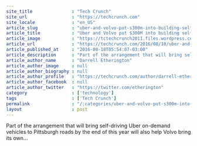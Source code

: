 ```yaml
---
site_title               : "Tech Crunch"
site_url                 : "https://techcrunch.com"
site_locale              : "en_US"
article_slug             : "uber-and-volvo-put-s300m-into-building-self-driving-cars-ready-for-sale-by-2021"
article_title            : "Uber and Volvo put $300M into building self-driving cars ready for sale by 2021"
article_image            : "https://tctechcrunch2011.files.wordpress.com/2016/08/189511_volvo_xc90_drive_me_test_vehicle.jpg?w=764&h=400&crop=1"
article_url              : "https://techcrunch.com/2016/08/18/uber-and-volvo-put-300m-into-building-self-driving-cars-ready-for-sale-by-2021/"
article_published_at     : "2016-08-18T05:54:07-03:00"
article_description      : "Part of the arrangement that will bring self-driving Uber on-demand vehicles to Pittsburgh roads by the end of this year will also help Volvo bring its own..."
article_author_name      : "Darrell Etherington"
article_author_image     : null
article_author_biography : null
article_author_profile   : "https://techcrunch.com/author/darrell-etherington/"
article_author_facebook  : null
article_author_twitter   : "https://twitter.com/etherington"
category                 : ['technology']
tags                     : ['Tech Crunch']
permalink                : "/:categories/uber-and-volvo-put-s300m-into-building-self-driving-cars-ready-for-sale-by-2021/"
layout                   : post
---
```


Part of the arrangement that will bring self-driving Uber on-demand vehicles to Pittsburgh roads by the end of this year will also help Volvo bring its own...
